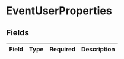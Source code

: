 # EventUserProperties


## Fields

| Field       | Type        | Required    | Description |
| ----------- | ----------- | ----------- | ----------- |